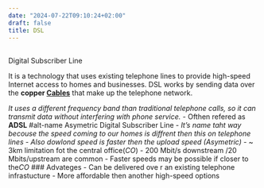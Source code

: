 ```yaml
---
date: "2024-07-22T09:10:24+02:00"
draft: false
title: DSL
---
```


## 

Digital Subscriber Line

It is a technology that uses existing telephone lines to provide
high-speed Internet access to homes and businesses. DSL works by sending
data over the **copper [Cables](/Notes/posts/Network/Phisicall/Cables)**
that make up the telephone network.

*It uses a different frequency band than traditional telephone calls, so
it can transmit data without interfering with phone service.* - Ofthen
refered as **ADSL** #alt-name Asymetric Digital Subscriber Line - *It’s
name taht way becouse the speed coming to our homes is diffrent then
this on telephone lines* - *Also dowlond speed is faster then the upload
speed (Asymetric)* - \~ 3km limitation fot the central office(*CO*) -
200 Mbit/s downstream /20 Mbits/upstream are common - Faster speeds may
be possible if closer to the*CO* ### Advateges - Can be delivered ove r
an existing telephone infrastucture - More affordable then another
high-speed options
